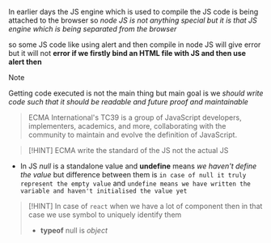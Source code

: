 
In earlier days the JS engine which is used to compile the JS code is being attached to the browser so *node JS is not anything special but it is that JS engine which is being separated from the browser*

so some JS code like using alert and then compile in node JS will give error but it will not **error if we firstly bind an HTML file with JS and then use alert then**



>[!NOTE]
>Getting code executed is not the main thing but main goal is we *should write code such that it should be readable and future proof and maintainable*
>


> ECMA International's TC39 is a group of JavaScript developers, implementers, academics, and more, collaborating with the community to maintain and evolve the definition of JavaScript.

>[!HINT] 
>ECMA write the standard of the JS not the actual JS 


- In JS *null* is a standalone value and **undefine** means *we haven't define the value* but difference between them is `in case of null it truly represent the empty value`  and `undefine means we have written the variable and haven't initialised the value yet`


>[!HINT]
>In case of `react` when we have a lot of component then in that case we use symbol to uniquely identify them
>
>-  **typeof** null is *object*  

 